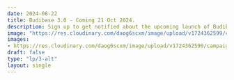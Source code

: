 ```yaml
---
date: 2024-08-22
title: Budibase 3.0 - Coming 21 Oct 2024.
description: Sign up to get notified about the upcoming launch of Budibase 3.0
image: "https://res.cloudinary.com/daog6scxm/image/upload/v1724362599/campaigns/3.0/v3_meta_syf5uh.png"
images: 
- https://res.cloudinary.com/daog6scxm/image/upload/v1724362599/campaigns/3.0/v3_meta_syf5uh.png
draft: false
type: "lp/3-alt"
layout: single
---
```

